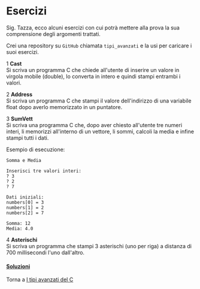 # Esercizi

Sig. Tazza, ecco alcuni esercizi con cui potrà mettere alla prova
la sua comprensione degli argomenti trattati.

Crei una repository su `GitHub` chiamata `tipi_avanzati`
e la usi per caricare i suoi esercizi.

1 **Cast**<br>
Si scriva un programma C che chiede all'utente di inserire un valore
in virgola mobile (double), lo converta in intero e quindi stampi entrambi i valori.

2 **Address**<br>
Si scriva un programma C che stampi il valore dell'indirizzo di una variabile
float dopo averlo memorizzato in un puntatore.

3 **SumVett**<br>
Si scriva una programma C che, dopo aver chiesto all'utente tre numeri interi,
li memorizzi all'interno di un vettore, li sommi, calcoli la media e infine stampi
tutti i dati.

Esempio di esecuzione:
```
Somma e Media

Inserisci tre valori interi:
? 3
? 2
? 7

Dati iniziali:
numbers[0] = 3
numbers[1] = 2
numbers[2] = 7

Somma: 12
Media: 4.0
```

4 **Asterischi**<br>
Si scriva un programma che stampi 3 asterischi (uno per riga) a distanza di 700 millisecondi
l'uno dall'altro.

<h4><a href="https://github.com/FabioZTessitore/laboratorio/tree/master/esercizi/part-ii/tipi-avanzati">Soluzioni</a></h4>

Torna a [I tipi avanzati del C](../summary.md)
